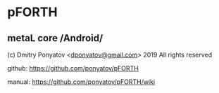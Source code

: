 # pFORTH
## metaL core /Android/

(c) Dmitry Ponyatov <<dponyatov@gmail.com>> 2019 All rights reserved

github: https://github.com/ponyatov/pFORTH

manual: https://github.com/ponyatov/pFORTH/wiki
